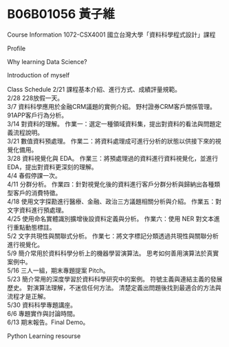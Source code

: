 # B06B01056 黃子維
Course Information
1072-CSX4001
國立台灣大學「資料科學程式設計」課程

Profile

Why learning Data Science?

Introduction of myself 

Class Schedule
2/21 	課程基本介紹、進行方式、成績評量規範。  
2/28 	228放假一天。  
3/7 	資料科學應用於金融CRM議題的實例介紹。 
      野村證券CRM客戶關係管理。 
      91APP客戶行為分析。  
3/14 	對資料的理解。 
      作業一：選定一種領域資料集，提出對資料的看法與問題定義流程說明。  
3/21 	數值資料預處理。 
      作業二：將資料處理成可進行分析的狀態以供接下來的視覺化備用。  
3/28 	資料視覺化與 EDA。 
      作業三：將預處理過的資料進行資料視覺化，並進行 EDA，提出對資料更深刻的理解。  
4/4 	春假停課一次。  
4/11 	分群分析。 
      作業四：針對視覺化後的資料進行客戶分群分析與歸納出各種類型客戶的消費特徵。  
4/18 	使用文字探勘進行醫療、金融、政治三方議題相關分析與介紹。 
      作業五：對文字資料進行預處理。  
4/25 	使用命名實體識別擴增後設資料定義與分析。 
      作業六：使用 NER 對文本進行重點動態標註。  
5/2 	文字共現性與關聯式分析。 
      作業七：將文字標記分類透過共現性與關聯分析進行視覺化。  
5/9 	簡介常用於資料科學分析上的機器學習演算法。 
      思考如何善用演算法於真實案例中。  
5/16 	三人一組，期末專題提案 Pitch。  
5/23 	簡介常用的深度學習於資料科學研究中的案例。 
      符號主義與連結主義的發展歷史。 
      對演算法理解，不迷信任何方法。 
      清楚定義出問題後找到最適合的方法與流程才是正解。  
5/30 	資料科學專題講座。  
6/6 	專題實作與討論時間。  
6/13 	期末報告。Final Demo。  

Python Learning resourse
